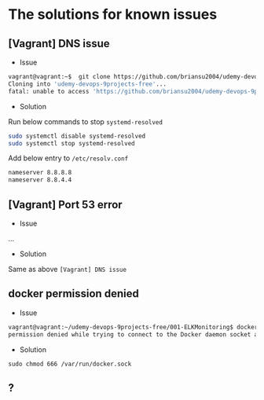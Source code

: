 # The solutions for known issues

## [Vagrant] DNS issue

- Issue

```bash
vagrant@vagrant:~$  git clone https://github.com/briansu2004/udemy-devops-9projects-free.git
Cloning into 'udemy-devops-9projects-free'...
fatal: unable to access 'https://github.com/briansu2004/udemy-devops-9projects-free.git/': Could not resolve host: github.com
```

- Solution

Run below commands to stop `systemd-resolved`

```bash
sudo systemctl disable systemd-resolved
sudo systemctl stop systemd-resolved
```

Add below entry to `/etc/resolv.conf`

```bash
nameserver 8.8.8.8 
nameserver 8.8.4.4
```

## [Vagrant] Port 53 error

- Issue

...

- Solution

Same as above `[Vagrant] DNS issue`

## docker permission denied

- Issue

```bash
vagrant@vagrant:~/udemy-devops-9projects-free/001-ELKMonitoring$ docker compose up -d
permission denied while trying to connect to the Docker daemon socket at unix:///var/run/docker.sock: Get "http://%2Fvar%2Frun%2Fdocker.sock/v1.24/containers/json?all=1&filters=%7B%22label%22%3A%7B%22com.docker.compose.project%3D001-elkmonitoring%22%3Atrue%7D%7D": dial unix /var/run/docker.sock: connect: permission denied
```

- Solution

`sudo chmod 666 /var/run/docker.sock`

## ?

